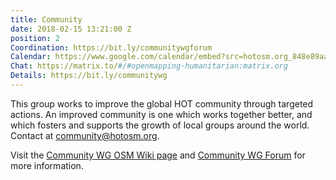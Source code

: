 ```yaml
---
title: Community
date: 2018-02-15 13:21:00 Z
position: 2
Coordination: https://bit.ly/communitywgforum
Calendar: https://www.google.com/calendar/embed?src=hotosm.org_848e89aaiab04ag94d23rqn558%40group.calendar.google.com
Chat: https://matrix.to/#/#openmapping-humanitarian:matrix.org
Details: https://bit.ly/communitywg
---
```


This group works to improve the global HOT community through targeted actions. An improved community is one which works together better, and which fosters and supports the growth of local groups around the world. Contact at [community@hotosm.org](mailto:community@hotosm.org).

Visit the [Community WG OSM Wiki page](https://wiki.openstreetmap.org/wiki/Humanitarian_OSM_Team/Working_groups/Community) and [Community WG Forum](https://loomio.hotosm.org/community-working-group/) for more information.
